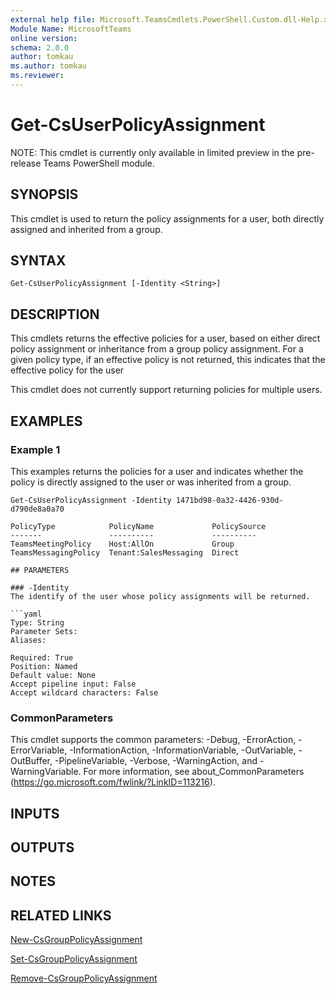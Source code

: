 ```yaml
---
external help file: Microsoft.TeamsCmdlets.PowerShell.Custom.dll-Help.xml
Module Name: MicrosoftTeams
online version:
schema: 2.0.0
author: tomkau
ms.author: tomkau
ms.reviewer:
---
```


# Get-CsUserPolicyAssignment

NOTE: This cmdlet is currently only available in limited preview in the pre-release Teams PowerShell module.

## SYNOPSIS
This cmdlet is used to return the policy assignments for a user, both directly assigned and inherited from a group.

## SYNTAX

```
Get-CsUserPolicyAssignment [-Identity <String>]
```

## DESCRIPTION
This cmdlets returns the effective policies for a user, based on either direct policy assignment or inheritance from a group policy assignment.  For a given policy type, if an effective policy is not returned, this indicates that the effective policy for the user  

This cmdlet does not currently support returning policies for multiple users.

## EXAMPLES

### Example 1
This examples returns the policies for a user and indicates whether the policy is directly assigned to the user or was inherited from a group.

```
Get-CsUserPolicyAssignment -Identity 1471bd98-0a32-4426-930d-d790de8a0a70

PolicyType            PolicyName             PolicySource
-------               ----------             ----------  
TeamsMeetingPolicy    Host:AllOn             Group
TeamsMessagingPolicy  Tenant:SalesMessaging  Direct

## PARAMETERS

### -Identity
The identify of the user whose policy assignments will be returned.

```yaml
Type: String
Parameter Sets:
Aliases:

Required: True
Position: Named
Default value: None
Accept pipeline input: False
Accept wildcard characters: False
```

### CommonParameters
This cmdlet supports the common parameters: -Debug, -ErrorAction, -ErrorVariable, -InformationAction, -InformationVariable, -OutVariable, -OutBuffer, -PipelineVariable, -Verbose, -WarningAction, and -WarningVariable.
For more information, see about_CommonParameters (https://go.microsoft.com/fwlink/?LinkID=113216).

## INPUTS

## OUTPUTS

## NOTES

## RELATED LINKS

[New-CsGroupPolicyAssignment]()

[Set-CsGroupPolicyAssignment]()

[Remove-CsGroupPolicyAssignment]()
